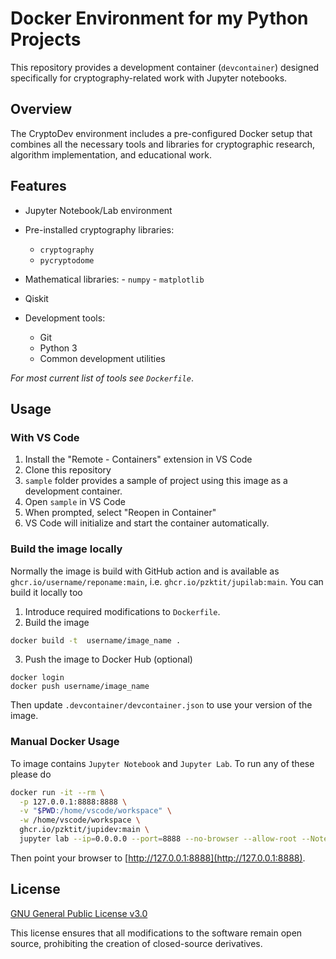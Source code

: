 <!-- LTeX: language=en-US -->

# Docker Environment for my Python Projects

This repository provides a development container (`devcontainer`) designed specifically for cryptography-related work with Jupyter notebooks.

## Overview

The CryptoDev environment includes a pre-configured Docker setup that combines all the necessary tools and libraries for cryptographic research, algorithm implementation, and educational work.

## Features

- Jupyter Notebook/Lab environment
- Pre-installed cryptography libraries:
    - `cryptography`
    - `pycryptodome`

- Mathematical libraries:
      - `numpy`
      - `matplotlib`

- Qiskit

- Development tools:
    - Git
    - Python 3
    - Common development utilities


_For most current list of tools see `Dockerfile`_.

## Usage

### With VS Code

1. Install the "Remote - Containers" extension in VS Code
2. Clone this repository
3. `sample` folder provides a sample of project using this image as a development container.
4. Open `sample` in VS Code
5. When prompted, select "Reopen in Container"
6. VS Code will initialize and start the container automatically.

### Build the image locally

Normally the image is build with GitHub action and is available as `ghcr.io/username/reponame:main`, i.e. `ghcr.io/pzktit/jupilab:main`.
You can build it locally too

1. Introduce required modifications to `Dockerfile`.
2. Build the image

```bash
docker build -t  username/image_name .
```

3. Push the image to Docker Hub (optional)

```
docker login
docker push username/image_name
```

Then update `.devcontainer/devcontainer.json` to use your version of the image.

 
### Manual Docker Usage

To image contains `Jupyter Notebook` and `Jupyter Lab`. To run any of these please do
```bash
docker run -it --rm \
  -p 127.0.0.1:8888:8888 \
  -v "$PWD:/home/vscode/workspace" \
  -w /home/vscode/workspace \
  ghcr.io/pzktit/jupidev:main \
  jupyter lab --ip=0.0.0.0 --port=8888 --no-browser --allow-root --NotebookApp.token=''
```
Then point your browser to [http://127.0.0.1:8888](http://127.0.0.1:8888).

## License

[GNU General Public License v3.0](LICENSE)

This license ensures that all modifications to the software remain open source, prohibiting the creation of closed-source derivatives.
